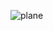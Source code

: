 <!--![external-content duckduckgo com](https://user-images.githubusercontent.com/90400538/149584778-f9dc4bed-d48d-4676-911f-c937fb14940d.gif)-->
<!--![033](https://user-images.githubusercontent.com/90400538/226474772-f17264bf-cfee-4a1e-9235-4c92d51ec3a5.gif)-->
![plane](https://user-images.githubusercontent.com/90400538/226475247-9c46df9e-982d-4e13-8f27-156fbef70eea.gif)
